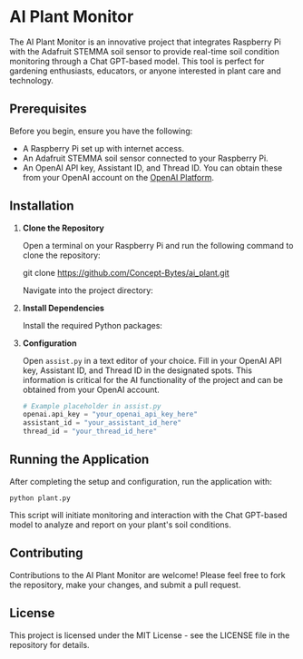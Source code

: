 # AI Plant Monitor

The AI Plant Monitor is an innovative project that integrates Raspberry Pi with the Adafruit STEMMA soil sensor to provide real-time soil condition monitoring through a Chat GPT-based model. This tool is perfect for gardening enthusiasts, educators, or anyone interested in plant care and technology.

## Prerequisites

Before you begin, ensure you have the following:
- A Raspberry Pi set up with internet access.
- An Adafruit STEMMA soil sensor connected to your Raspberry Pi.
- An OpenAI API key, Assistant ID, and Thread ID. You can obtain these from your OpenAI account on the [OpenAI Platform](https://platform.openai.com/assistants).

## Installation

1. **Clone the Repository**

   Open a terminal on your Raspberry Pi and run the following command to clone the repository:

   git clone https://github.com/Concept-Bytes/ai_plant.git

   Navigate into the project directory:

2. **Install Dependencies**

    Install the required Python packages:

3. **Configuration**

    Open `assist.py` in a text editor of your choice. Fill in your OpenAI API key, Assistant ID, and Thread ID in the designated spots. This information is critical for the AI functionality of the project and can be         obtained from your OpenAI account.
    
    ```python
    # Example placeholder in assist.py
    openai.api_key = "your_openai_api_key_here"
    assistant_id = "your_assistant_id_here"
    thread_id = "your_thread_id_here"

    
## Running the Application

After completing the setup and configuration, run the application with:

```python plant.py```

This script will initiate monitoring and interaction with the Chat GPT-based model to analyze and report on your plant's soil conditions.

## Contributing
Contributions to the AI Plant Monitor are welcome! Please feel free to fork the repository, make your changes, and submit a pull request.

## License
This project is licensed under the MIT License - see the LICENSE file in the repository for details.
